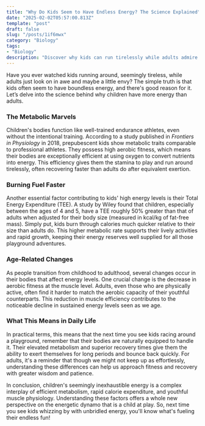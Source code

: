 ```yaml
---
title: "Why Do Kids Seem to Have Endless Energy? The Science Explained"
date: "2025-02-02T05:57:00.813Z"
template: "post"
draft: false
slug: "/posts/1if6mwx"
category: "Biology"
tags:
- "Biology"
description: "Discover why kids can run tirelessly while adults admire them from the sidelines."
---
```

Have you ever watched kids running around, seemingly tireless, while adults just look on in awe and maybe a little envy? The simple truth is that kids often seem to have boundless energy, and there's good reason for it. Let’s delve into the science behind why children have more energy than adults.

### The Metabolic Marvels

Children's bodies function like well-trained endurance athletes, even without the intentional training. According to a study published in _Frontiers in Physiology_ in 2018, prepubescent kids show metabolic traits comparable to professional athletes. They possess high aerobic fitness, which means their bodies are exceptionally efficient at using oxygen to convert nutrients into energy. This efficiency gives them the stamina to play and run around tirelessly, often recovering faster than adults do after equivalent exertion.

### Burning Fuel Faster

Another essential factor contributing to kids' high energy levels is their Total Energy Expenditure (TEE). A study by Wiley found that children, especially between the ages of 4 and 5, have a TEE roughly 50% greater than that of adults when adjusted for their body size (measured in kcal/kg of fat-free mass). Simply put, kids burn through calories much quicker relative to their size than adults do. This higher metabolic rate supports their lively activities and rapid growth, keeping their energy reserves well supplied for all those playground adventures.

### Age-Related Changes

As people transition from childhood to adulthood, several changes occur in their bodies that affect energy levels. One crucial change is the decrease in aerobic fitness at the muscle level. Adults, even those who are physically active, often find it harder to match the aerobic capacity of their youthful counterparts. This reduction in muscle efficiency contributes to the noticeable decline in sustained energy levels seen as we age.

### What This Means in Daily Life

In practical terms, this means that the next time you see kids racing around a playground, remember that their bodies are naturally equipped to handle it. Their elevated metabolism and superior recovery times give them the ability to exert themselves for long periods and bounce back quickly. For adults, it's a reminder that though we might not keep up as effortlessly, understanding these differences can help us approach fitness and recovery with greater wisdom and patience.

In conclusion, children's seemingly inexhaustible energy is a complex interplay of efficient metabolism, rapid calorie expenditure, and youthful muscle physiology. Understanding these factors offers a whole new perspective on the energetic dynamo that is a child at play. So, next time you see kids whizzing by with unbridled energy, you'll know what's fueling their endless fun!